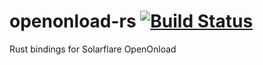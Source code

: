 # openonload-rs [![Build Status](https://travis-ci.org/mcgoo/openonload-rs.svg?branch=master)](https://travis-ci.org/mcgoo/openonload-rs)
Rust bindings for Solarflare OpenOnload
